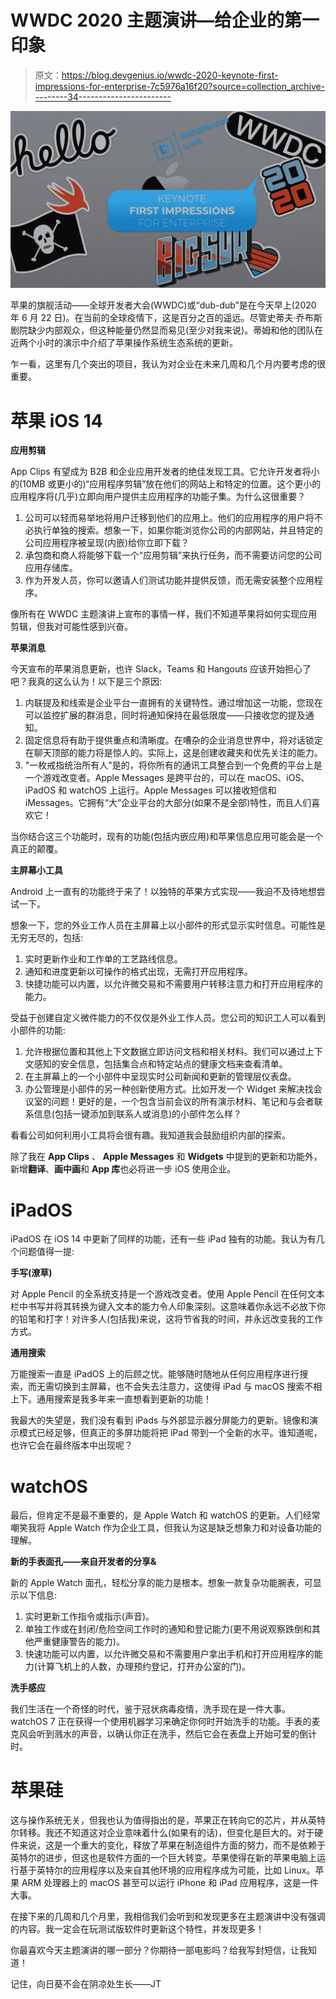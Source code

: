 # WWDC 2020 主题演讲—给企业的第一印象

> 原文：<https://blog.devgenius.io/wwdc-2020-keynote-first-impressions-for-enterprise-7c5976a16f20?source=collection_archive---------34----------------------->

![](img/01611f112d9924f61382e5e7f98e0813.png)

苹果的旗舰活动——全球开发者大会(WWDC)或“dub-dub”是在今天早上(2020 年 6 月 22 日)。在当前的全球疫情下，这是百分之百的遥远。尽管史蒂夫·乔布斯剧院缺少内部观众，但这种能量仍然显而易见(至少对我来说)。蒂姆和他的团队在近两个小时的演示中介绍了苹果操作系统生态系统的更新。

乍一看，这里有几个突出的项目，我认为对企业在未来几周和几个月内要考虑的很重要。

# 苹果 iOS 14

**应用剪辑**

App Clips 有望成为 B2B 和企业应用开发者的绝佳发现工具。它允许开发者将小的(10MB 或更小的)“应用程序剪辑”放在他们的网站上和特定的位置。这个更小的应用程序将(几乎)立即向用户提供主应用程序的功能子集。为什么这很重要？

1.  公司可以轻而易举地将用户迁移到他们的应用上。他们的应用程序的用户将不必执行单独的搜索。想象一下，如果你能浏览你公司的内部网站，并且特定的公司应用程序被呈现(内嵌)给你立即下载？
2.  承包商和商人将能够下载一个“应用剪辑”来执行任务，而不需要访问您的公司应用存储库。
3.  作为开发人员，你可以邀请人们测试功能并提供反馈，而无需安装整个应用程序。

像所有在 WWDC 主题演讲上宣布的事情一样，我们不知道苹果将如何实现应用剪辑，但我对可能性感到兴奋。

**苹果消息**

今天宣布的苹果消息更新，也许 Slack，Teams 和 Hangouts 应该开始担心了吧？我真的这么认为！以下是三个原因:

1.  内联提及和线索是企业平台一直拥有的关键特性。通过增加这一功能，您现在可以监控扩展的群消息，同时将通知保持在最低限度——只接收您的提及通知。
2.  固定信息将有助于提供重点和清晰度。在嘈杂的企业消息世界中，将对话锁定在聊天顶部的能力将是惊人的。实际上，这是创建收藏夹和优先关注的能力。
3.  "一枚戒指统治所有人"是的，将你所有的通讯工具整合到一个免费的平台上是一个游戏改变者。Apple Messages 是跨平台的，可以在 macOS、iOS、iPadOS 和 watchOS 上运行。Apple Messages 可以接收短信和 iMessages。它拥有“大”企业平台的大部分(如果不是全部)特性，而且人们喜欢它！

当你结合这三个功能时，现有的功能(包括内嵌应用)和苹果信息应用可能会是一个真正的颠覆。

**主屏幕小工具**

Android 上一直有的功能终于来了！以独特的苹果方式实现——我迫不及待地想尝试一下。

想象一下，您的外业工作人员在主屏幕上以小部件的形式显示实时信息。可能性是无穷无尽的，包括:

1.  实时更新作业和工作单的工艺路线信息。
2.  通知和进度更新以可操作的格式出现，无需打开应用程序。
3.  快捷功能可以内置，以允许微交易和不需要用户转移注意力和打开应用程序的能力。

受益于创建自定义微件能力的不仅仅是外业工作人员。您公司的知识工人可以看到小部件的功能:

1.  允许根据位置和其他上下文数据立即访问文档和相关材料。我们可以通过上下文感知的安全信息，包括集合点和特定站点的健康文档来查看清单。
2.  在主屏幕上的一个小部件中呈现实时公司新闻和更新的管理层仪表盘。
3.  办公管理是小部件的另一种创新使用方式。比如开发一个 Widget 来解决找会议室的问题！更好的是，一个包含当前会议的所有演示材料、笔记和与会者联系信息(包括一键添加到联系人或消息)的小部件怎么样？

看看公司如何利用小工具将会很有趣。我知道我会鼓励组织内部的探索。

除了我在 **App Clips** 、 **Apple Messages** 和 **Widgets** 中提到的更新和功能外，新增**翻译**、**画中画**和 **App 库**也必将进一步 iOS 使用企业。

# iPadOS

iPadOS 在 iOS 14 中更新了同样的功能，还有一些 iPad 独有的功能。我认为有几个问题值得一提:

**手写(潦草)**

对 Apple Pencil 的全系统支持是一个游戏改变者。使用 Apple Pencil 在任何文本栏中书写并将其转换为键入文本的能力令人印象深刻。这意味着你永远不必放下你的铅笔和打字！对许多人(包括我)来说，这将节省我的时间，并永远改变我的工作方式。

**通用搜索**

万能搜索一直是 iPadOS 上的后顾之忧。能够随时随地从任何应用程序进行搜索，而无需切换到主屏幕，也不会失去注意力，这使得 iPad 与 macOS 搜索不相上下。通用搜索是我多年来一直想看到更新的功能！

我最大的失望是，我们没有看到 iPads 与外部显示器分屏能力的更新。镜像和演示模式已经足够，但真正的多屏功能将把 iPad 带到一个全新的水平。谁知道呢，也许它会在最终版本中出现呢？

# watchOS

最后，但肯定不是最不重要的，是 Apple Watch 和 watchOS 的更新。人们经常嘲笑我将 Apple Watch 作为企业工具，但我认为这是缺乏想象力和对设备功能的理解。

**新的手表面孔——来自开发者的分享&**

新的 Apple Watch 面孔，轻松分享的能力是根本。想象一款复杂功能腕表，可显示以下信息:

1.  实时更新工作指令或指示(声音)。
2.  单独工作或在封闭/危险空间工作时的通知和登记能力(更不用说观察跌倒和其他严重健康警告的能力)。
3.  快速功能可以内置，以允许微交易和不需要用户拿出手机和打开应用程序的能力(计算飞机上的人数，办理预约登记，打开办公室的门)。

**洗手感应**

我们生活在一个奇怪的时代，鉴于冠状病毒疫情，洗手现在是一件大事。watchOS 7 正在获得一个使用机器学习来确定你何时开始洗手的功能。手表的麦克风会听到溅水的声音，以确认你正在洗手，然后它会在表盘上开始可爱的倒计时。

# 苹果硅

这与操作系统无关，但我也认为值得指出的是，苹果正在转向它的芯片，并从英特尔转移。我还不知道这对企业意味着什么(如果有的话)，但变化是巨大的。对于硬件来说，这是一个重大的变化，释放了苹果在制造组件方面的努力，而不是依赖于英特尔的进步，但这也是软件方面的一个巨大转变。苹果使得在新的苹果电脑上运行基于英特尔的应用程序以及来自其他环境的应用程序成为可能，比如 Linux。苹果 ARM 处理器上的 macOS 甚至可以运行 iPhone 和 iPad 应用程序，这是一件大事。

在接下来的几周和几个月里，我相信我们会听到和发现更多在主题演讲中没有强调的内容。我一定会在玩测试版软件时更新这个特性，并发现更多！

你最喜欢今天主题演讲的哪一部分？你期待一部电影吗？给我写封短信，让我知道！

记住，向日葵不会在阴凉处生长——JT